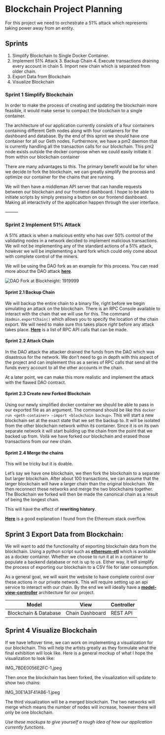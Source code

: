 # Blockchain Project Planning

For this project we need to orchestrate a 51% attack which represents taking power away from an entity. 

## Sprints
	
1. Simplify Blockchain to Single Docker Container.
2. Implement 51% Attack
	3. Backup Chain
	4. Execute transactions draining every account in chain
	5. Import new chain which is separated from older chain.
2. Export Data from Blockchain
3. Visualize Blockchain


### Sprint 1 Simplify Blockchain

In order to make the process of creating and updating the blockchain more feasible, it would make sense to compact the blockchain to a single container.

The architecture of our application currently consists of a four containers containing different Geth nodes along with four containers for the dashboard and database. By the end of this sprint we should have one container for all our Geth nodes. Furthermore, we have a pm2 daemon that is currently handling all the transaction calls for our blockchain. This pm2 node exists outside the docker compose when we could easily initiate it from within our blockchain container

There are many advantages to this. The primary benefit would be for when we decide to fork the blockchain, we can greatly simplify the process and optimize our container for the chains that are running.

We will then have a middleman API server that can handle requests between our blockchain and our frontend dashboard. I hope to be able to initiate scripts by simply pressing a button on our frontend dashboard. Making all interactivity of the application happen through the user interface.

———

### Sprint 2 Implement 51% Attack

A 51% attack is when a malicious entity who has over 50% control of the validating nodes in a network decided to implement malicious transactions. We will not be implementing any of the standard actions of a 51% attack, however we will be implementing a hard fork which could only come about with complete control of the miners.

We will be using the DAO fork as an example for this process. You can read more about the DAO attack [**here**](https://www.coindesk.com/learn/2016/06/25/understanding-the-dao-attack/). 

![DAO Fork at Blockheight: 1919999](https://blog.ethereum.org/images/posts/2016/07/the-moment-ethereum-historically-hardforked.jpg)

#### Sprint 2.1 Backup Chain

We will backup the entire chain to a binary file, right before we begin simulating an attack on the blockchain. There is an RPC Console available to interact with the chain that we will use for this. The command is`admin.exportChain()` which allows you to specify the location of the chain export.  We will need to make sure this takes place *right* before any attack takes place. [**Here**](https://geth.ethereum.org/docs/rpc/ns-admin) is a list of RPC API calls that can be made.

#### Sprint 2.2 Attack Chain

In the DAO attack the attacker drained the funds from the DAO which was disastrous for the network. We don’t need to go in depth with this aspect of the project and can implement this as a series of RPC calls that send all the funds every account to all the other accounts in the chain. 

At a later point, we can make this more realistic and implement the attack with the flawed DAO contract.

#### Sprint 2.3 Create new Forked Blockchain

Using our newly simplified docker container we should be able to pass in our exported file as an argument. The command should be like this `docker run <geth-container> —import <blockchain backup>`. This will start a new blockchain set at the exact state that we set the backup to. It will be isolated from the other blockchain network within its container.  Since it is on its own separate network it will start building up the chain from the point that we backed up from. Voilà we have forked our blockchain and erased those transactions from our new chain.

#### Sprint 2.4 Merge the chains

This will be tricky but it is doable.

Let’s say we have one blockchain, we then fork the blockchain to a separate but larger blockchain. After about 100 transactions, we can assume that the larger blockchain will have a larger chain than the original blockchain. We then reconnect these networks and merge the two blockchains together. The Blockchain we forked will then be made the canonical chain as a result of being the longest chain.

This will have the effect of **rewriting history**.

[**Here**](https://ethereum.stackexchange.com/questions/2851/how-can-i-reliably-induce-a-blockchain-fork-for-testing-purposes) is a good explanation I found from the Ethereum stack overflow.

## Sprint 3 Export Data from Blockchain:

We will want to add the functionality of exporting blockchain data from the blockchain. Using a python script such as [**ethereum-etl**](https://github.com/blockchain-etl/ethereum-etl) which is available as a docker container. Whether we choose to run it at in a container to populate a backend database or not is up to us. Either way, it will simplify the process of exporting our blockchain to a CSV file for later consumption.

As a general goal, we will want the website to have complete control over these actions in our private network. This will require setting up an api service to interact with our chain. By the end we will ideally have a [**model-view-controller**](https://developer.apple.com/library/archive/documentation/General/Conceptual/CocoaEncyclopedia/Model-View-Controller/Model-View-Controller.html) architecture for our project.

|Model|View|Controller|
|-|-|-|
|Blockchain & Database|Chain Dashboard|REST API|

## Sprint 4 Visualize Blockchain

If we have leftover time, we can work on implementing a visualization for our blockchain. This will help the artists greatly as they formulate what the final exhibition will look like. Here is a general mockup of what I hope the visualization to look like:

IMG_7BDE0056E2FC-1.jpeg


Then once the blockchain has been forked, the visualization will update to show two chains:

IMG_30E1A3F41AB6-1.jpeg

The third visualization will be a merged blockchain. The two networks will merge which means the number of nodes will increase, however there will only be one blockchain.

*Use these mockups to give yourself a rough idea of how our application currently functions*.

